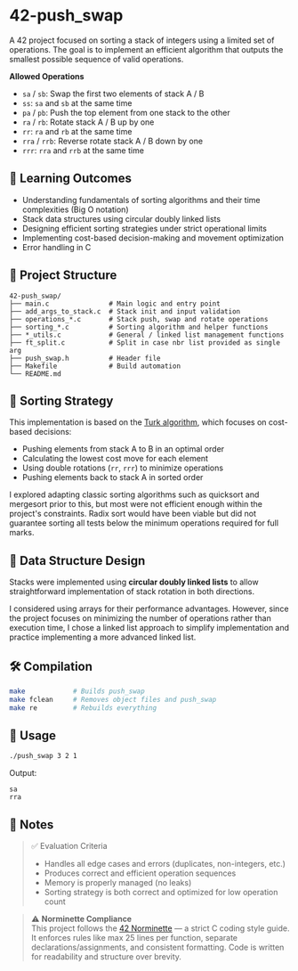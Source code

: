 # 42-push_swap

A 42 project focused on sorting a stack of integers using a limited set of operations. The goal is to implement an efficient algorithm that outputs the smallest possible sequence of valid operations.

**Allowed Operations**
- `sa` / `sb`: Swap the first two elements of stack A / B
- `ss`: `sa` and `sb` at the same time
- `pa` / `pb`: Push the top element from one stack to the other
- `ra` / `rb`: Rotate stack A / B up by one
- `rr`: `ra` and `rb` at the same time
- `rra` / `rrb`: Reverse rotate stack A / B down by one
- `rrr`: `rra` and `rrb` at the same time

## 🎯 Learning Outcomes

- Understanding fundamentals of sorting algorithms and their time complexities (Big O notation)
- Stack data structures using circular doubly linked lists
- Designing efficient sorting strategies under strict operational limits
- Implementing cost-based decision-making and movement optimization
- Error handling in C

## 📂 Project Structure

```
42-push_swap/
├── main.c               # Main logic and entry point
├── add_args_to_stack.c  # Stack init and input validation
├── operations_*.c       # Stack push, swap and rotate operations
├── sorting_*.c          # Sorting algorithm and helper functions
├── *_utils.c            # General / linked list management functions
├── ft_split.c           # Split in case nbr list provided as single arg
├── push_swap.h          # Header file
├── Makefile             # Build automation
└── README.md
```

## 🧩 Sorting Strategy

This implementation is based on the [Turk algorithm](https://github.com/alx-sch/push_swap?tab=readme-ov-file), which focuses on cost-based decisions:

- Pushing elements from stack A to B in an optimal order
- Calculating the lowest cost move for each element
- Using double rotations (`rr`, `rrr`) to minimize operations
- Pushing elements back to stack A in sorted order

I explored adapting classic sorting algorithms such as quicksort and mergesort prior to this, but most were not efficient enough within the project's constraints. Radix sort would have been viable but did not guarantee sorting all tests below the minimum operations required for full marks.

## 🧱 Data Structure Design

Stacks were implemented using **circular doubly linked lists** to allow straightforward implementation of stack rotation in both directions.

I considered using arrays for their performance advantages. However, since the project focuses on minimizing the number of operations rather than execution time, I chose a linked list approach to simplify implementation and practice implementing a more advanced linked list.

## 🛠️ Compilation

```bash
make            # Builds push_swap
make fclean     # Removes object files and push_swap
make re         # Rebuilds everything
```

## 🚀 Usage

```bash
./push_swap 3 2 1
```

Output:
```
sa
rra
```

## 📌 Notes

> ✅ Evaluation Criteria
> - Handles all edge cases and errors (duplicates, non-integers, etc.)
> - Produces correct and efficient operation sequences
> - Memory is properly managed (no leaks)
> - Sorting strategy is both correct and optimized for low operation count

> ⚠️ **Norminette Compliance**  
> This project follows the [42 Norminette](https://github.com/42School/norminette) — a strict C coding style guide. It enforces rules like max 25 lines per function, separate declarations/assignments, and consistent formatting. Code is written for readability and structure over brevity.
